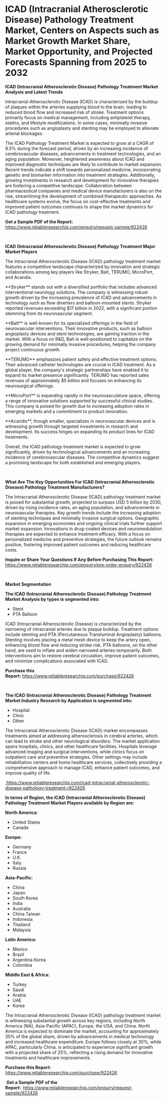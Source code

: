 <p><h1>ICAD (Intracranial Atherosclerotic Disease) Pathology Treatment Market, Centers on Aspects such as Market Growth Market Share, Market Opportunity, and Projected Forecasts Spanning from 2025 to 2032</h1></p><p><strong>ICAD (Intracranial Atherosclerotic Disease) Pathology Treatment Market Analysis and Latest Trends</strong></p>
<p><p>Intracranial Atherosclerotic Disease (ICAD) is characterized by the buildup of plaques within the arteries supplying blood to the brain, leading to reduced blood flow and increased risk of stroke. Treatment options primarily focus on medical management, including antiplatelet therapy, statins, and lifestyle modifications. In some cases, minimally invasive procedures such as angioplasty and stenting may be employed to alleviate arterial blockages.</p><p>The ICAD Pathology Treatment Market is expected to grow at a CAGR of 9.5% during the forecast period, driven by an increasing incidence of cerebrovascular diseases, advancements in treatment technologies, and an aging population. Moreover, heightened awareness about ICAD and improved diagnostic techniques are likely to contribute to market expansion. Recent trends indicate a shift towards personalized medicine, incorporating genetic and biomarker information into treatment strategies. Additionally, growing investments in research and development for innovative therapies are fostering a competitive landscape. Collaboration between pharmaceutical companies and medical device manufacturers is also on the rise, streamlining the development of combined therapeutic approaches. As healthcare systems evolve, the focus on cost-effective treatments and improved patient outcomes continues to shape the market dynamics for ICAD pathology treatment.</p></p>
<p><strong>Get a Sample PDF of the Report:&nbsp;</strong> <a href="https://www.reliableresearchiq.com/enquiry/request-sample/922426?utm_campaign=123&utm_medium=2&utm_source=Github&utm_content=ia&utm_term=14042025&utm_id=icad-intracranial-atherosclerotic-disease-pathology-treatment">https://www.reliableresearchiq.com/enquiry/request-sample/922426</a></p>
<p>&nbsp;</p>
<p><strong>ICAD (Intracranial Atherosclerotic Disease) Pathology Treatment Major Market Players</strong></p>
<p><p>The Intracranial Atherosclerotic Disease (ICAD) pathology treatment market features a competitive landscape characterized by innovation and strategic collaborations among key players like Stryker, Balt, TERUMO, MicroPort, and Acandis. </p><p>**Stryker** stands out with a diversified portfolio that includes advanced interventional neurology solutions. The company is witnessing robust growth driven by the increasing prevalence of ICAD and advancements in technology such as flow diverters and balloon-mounted stents. Stryker reported revenues exceeding $17 billion in 2022, with a significant portion stemming from its neurovascular segment.</p><p>**Balt** is well-known for its specialized offerings in the field of neurovascular interventions. Their innovative products, such as balloon angioplasty devices and stent technologies, are gaining traction in the market. With a focus on R&D, Balt is well-positioned to capitalize on the growing demand for minimally invasive procedures, helping the company project continuous growth.</p><p>**TERUMO** emphasizes patient safety and effective treatment options. Their advanced catheter technologies are crucial in ICAD treatment. As a global player, the company's strategic partnerships have enabled it to expand its market presence significantly. TERUMO has reported sales revenues of approximately $5 billion and focuses on enhancing its neurosurgical offerings.</p><p>**MicroPort** is expanding rapidly in the neurovasculature space, offering a range of innovative solutions supported by successful clinical studies. This company is poised for growth due to increasing adoption rates in emerging markets and a commitment to product innovation.</p><p>**Acandis**, though smaller, specializes in neurovascular devices and is witnessing growth through targeted investments in research and development. Its success hinges on expanding its product lines for ICAD treatments.</p><p>Overall, the ICAD pathology treatment market is expected to grow significantly, driven by technological advancements and an increasing incidence of cerebrovascular diseases. The competitive dynamics suggest a promising landscape for both established and emerging players.</p></p>
<p>&nbsp;</p>
<p><strong>What Are The Key Opportunities For ICAD (Intracranial Atherosclerotic Disease) Pathology Treatment Manufacturers?</strong></p>
<p><p>The Intracranial Atherosclerotic Disease (ICAD) pathology treatment market is poised for substantial growth, projected to surpass USD 5 billion by 2030, driven by rising incidence rates, an aging population, and advancements in neurovascular therapies. Key growth trends include the increasing adoption of stenting techniques and minimally invasive surgical options. Geographic expansion in emerging economies and ongoing clinical trials further support market expansion. Innovations in drug-coated devices and neuromodulation therapies are expected to enhance treatment efficacy. With a focus on personalized medicine and preventive strategies, the future outlook remains positive, fostering improved patient outcomes and reducing healthcare costs.</p></p>
<p><strong>Inquire or Share Your Questions If Any Before Purchasing This Report:</strong> <a href="https://www.reliableresearchiq.com/enquiry/pre-order-enquiry/922426?utm_campaign=123&utm_medium=2&utm_source=Github&utm_content=ia&utm_term=14042025&utm_id=icad-intracranial-atherosclerotic-disease-pathology-treatment">https://www.reliableresearchiq.com/enquiry/pre-order-enquiry/922426</a></p>
<p>&nbsp;</p>
<p><strong>Market Segmentation</strong></p>
<p><strong>The ICAD (Intracranial Atherosclerotic Disease) Pathology Treatment Market Analysis by types is segmented into:</strong></p>
<p><ul><li>Stent</li><li>PTA Balloon</li></ul></p>
<p><p>ICAD (Intracranial Atherosclerotic Disease) is characterized by the narrowing of intracranial arteries due to plaque buildup. Treatment options include stenting and PTA (Percutaneous Transluminal Angioplasty) balloons. Stenting involves placing a metal mesh device to keep the artery open, enhancing blood flow and reducing stroke risk. PTA balloons, on the other hand, are used to inflate and widen narrowed arteries temporarily. Both interventions aim to restore cerebral circulation, improve patient outcomes, and minimize complications associated with ICAD.</p></p>
<p><strong>Purchase this Report:&nbsp;</strong><a href="https://www.reliableresearchiq.com/purchase/922426?utm_campaign=123&utm_medium=2&utm_source=Github&utm_content=ia&utm_term=14042025&utm_id=icad-intracranial-atherosclerotic-disease-pathology-treatment">https://www.reliableresearchiq.com/purchase/922426</a></p>
<p>&nbsp;</p>
<p><strong>The ICAD (Intracranial Atherosclerotic Disease) Pathology Treatment Market Industry Research by Application is segmented into:</strong></p>
<p><ul><li>Hospital</li><li>Clinic</li><li>Other</li></ul></p>
<p><p>The Intracranial Atherosclerotic Disease (ICAD) market encompasses treatments aimed at addressing atherosclerosis in cerebral arteries, which can lead to stroke and other neurological disorders. The market application spans hospitals, clinics, and other healthcare facilities. Hospitals leverage advanced imaging and surgical interventions, while clinics focus on outpatient care and preventive strategies. Other settings may include rehabilitation centers and home healthcare services, collectively providing a comprehensive approach to manage ICAD, enhance patient outcomes, and improve quality of life.</p></p>
<p><a href="https://www.reliableresearchiq.com/icad-intracranial-atherosclerotic-disease-pathology-treatment-r922426?utm_campaign=123&utm_medium=2&utm_source=Github&utm_content=ia&utm_term=14042025&utm_id=icad-intracranial-atherosclerotic-disease-pathology-treatment">&nbsp;https://www.reliableresearchiq.com/icad-intracranial-atherosclerotic-disease-pathology-treatment-r922426</a></p>
<p><strong>In terms of Region, the ICAD (Intracranial Atherosclerotic Disease) Pathology Treatment Market Players available by Region are:</strong></p>
<p>
    <p> <strong> North America: </strong>
        <ul>
            <li>United States</li>
            <li>Canada</li>
        </ul>
        </p> 
    <p> <strong> Europe: </strong>
        <ul>
            <li>Germany</li>
            <li>France</li>
            <li>U.K.</li>
            <li>Italy</li>
            <li>Russia</li>
        </ul>
        </p> 
    <p> <strong> Asia-Pacific: </strong>
        <ul>
            <li>China</li>
            <li>Japan</li>
            <li>South Korea</li>
            <li>India</li>
            <li>Australia</li>
            <li>China Taiwan</li>
            <li>Indonesia</li>
            <li>Thailand</li>
            <li>Malaysia</li>
        </ul>
        </p> 
    <p> <strong> Latin America: </strong>
        <ul>
            <li>Mexico</li>
            <li>Brazil</li>
            <li>Argentina Korea</li>
            <li>Colombia</li>
        </ul>
        </p> 
    <p> <strong> Middle East & Africa: </strong>
        <ul>
            <li>Turkey</li>
            <li>Saudi</li>
            <li>Arabia</li>
            <li>UAE</li>
            <li>Korea</li>
        </ul>
    </p>
    </p>
<p><p>The Intracranial Atherosclerotic Disease (ICAD) pathology treatment market is witnessing substantial growth across key regions, including North America (NA), Asia-Pacific (APAC), Europe, the USA, and China. North America is expected to dominate the market, accounting for approximately 35% of the global share, driven by advancements in medical technology and increased healthcare expenditure. Europe follows closely at 30%, while APAC, particularly China, is anticipated to experience significant growth with a projected share of 25%, reflecting a rising demand for innovative treatments and healthcare improvements.</p></p>
<p><strong>Purchase this Report: </strong><a href="https://www.reliableresearchiq.com/purchase/922426?utm_campaign=123&utm_medium=2&utm_source=Github&utm_content=ia&utm_term=14042025&utm_id=icad-intracranial-atherosclerotic-disease-pathology-treatment">https://www.reliableresearchiq.com/purchase/922426</a></p>
<p>&nbsp;<strong>Get a Sample PDF of the Report:&nbsp;&nbsp;</strong><a href="https://www.reliableresearchiq.com/enquiry/request-sample/922426?utm_campaign=123&utm_medium=2&utm_source=Github&utm_content=ia&utm_term=14042025&utm_id=icad-intracranial-atherosclerotic-disease-pathology-treatment">https://www.reliableresearchiq.com/enquiry/request-sample/922426</a></p>
<p><strong></strong></p>
<p><p></p><p></p><p></p></p>